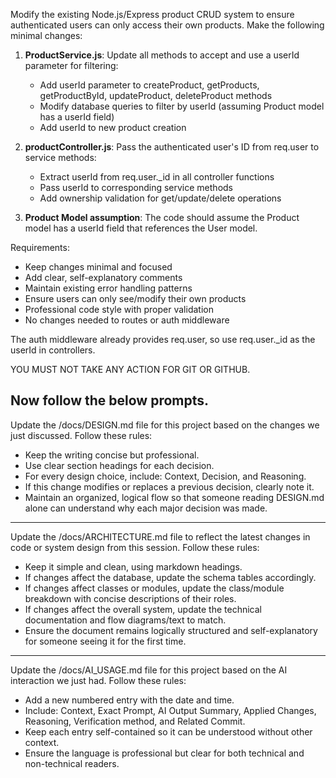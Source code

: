 Modify the existing Node.js/Express product CRUD system to ensure authenticated users can only access their own products. Make the following minimal changes:

1. **ProductService.js**: Update all methods to accept and use a userId parameter for filtering:
   - Add userId parameter to createProduct, getProducts, getProductById, updateProduct, deleteProduct methods
   - Modify database queries to filter by userId (assuming Product model has a userId field)
   - Add userId to new product creation

2. **productController.js**: Pass the authenticated user's ID from req.user to service methods:
   - Extract userId from req.user._id in all controller functions
   - Pass userId to corresponding service methods
   - Add ownership validation for get/update/delete operations

3. **Product Model assumption**: The code should assume the Product model has a userId field that references the User model.

Requirements:
- Keep changes minimal and focused
- Add clear, self-explanatory comments
- Maintain existing error handling patterns
- Ensure users can only see/modify their own products
- Professional code style with proper validation
- No changes needed to routes or auth middleware

The auth middleware already provides req.user, so use req.user._id as the userId in controllers.



YOU MUST NOT TAKE ANY ACTION FOR GIT OR GITHUB.

Now follow the below prompts.
---


Update the /docs/DESIGN.md file for this project based on the changes we just discussed. 
Follow these rules:
- Keep the writing concise but professional.
- Use clear section headings for each decision.
- For every design choice, include: Context, Decision, and Reasoning.
- If this change modifies or replaces a previous decision, clearly note it.
- Maintain an organized, logical flow so that someone reading DESIGN.md alone can understand why each major decision was made.


---


Update the /docs/ARCHITECTURE.md file to reflect the latest changes in code or system design from this session. 
Follow these rules:
- Keep it simple and clean, using markdown headings.
- If changes affect the database, update the schema tables accordingly.
- If changes affect classes or modules, update the class/module breakdown with concise descriptions of their roles.
- If changes affect the overall system, update the technical documentation and flow diagrams/text to match.
- Ensure the document remains logically structured and self-explanatory for someone seeing it for the first time.


---


Update the /docs/AI_USAGE.md file for this project based on the AI interaction we just had. 
Follow these rules:
- Add a new numbered entry with the date and time.
- Include: Context, Exact Prompt, AI Output Summary, Applied Changes, Reasoning, Verification method, and Related Commit.
- Keep each entry self-contained so it can be understood without other context.
- Ensure the language is professional but clear for both technical and non-technical readers.

